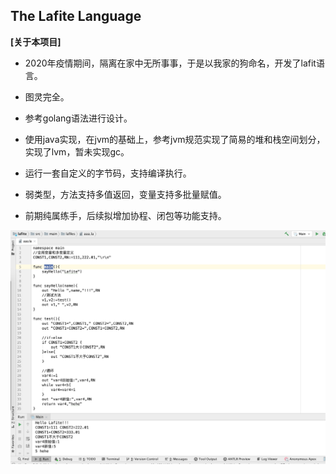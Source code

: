 
## The Lafite Language

**[关于本项目]**


* 2020年疫情期间，隔离在家中无所事事，于是以我家的狗命名，开发了lafit语言。

* 图灵完全。
* 参考golang语法进行设计。
* 使用java实现，在jvm的基础上，参考jvm规范实现了简易的堆和栈空间划分，实现了lvm，暂未实现gc。
* 运行一套自定义的字节码，支持编译执行。
* 弱类型，方法支持多值返回，变量支持多批量赋值。
* 前期纯属练手，后续拟增加协程、闭包等功能支持。

![avatar](https://github.com/jobop/lafite/blob/master/1584625819392.jpg)
